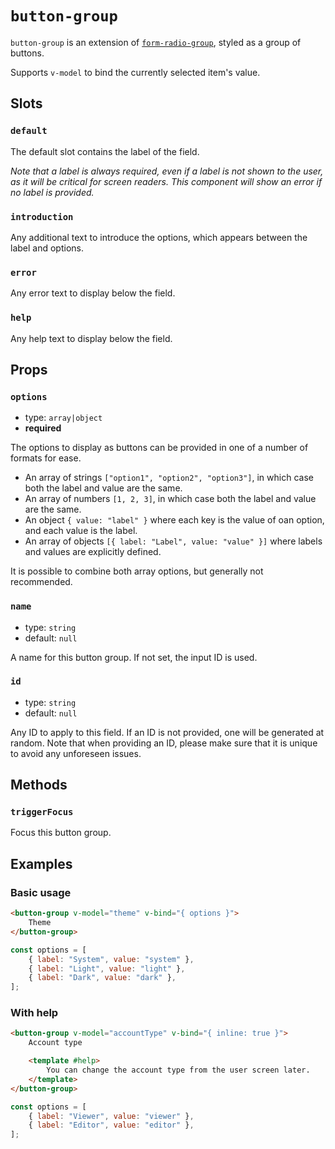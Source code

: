 # `button-group`

`button-group` is an extension of [`form-radio-group`](../form-radio-group/form-radio-group.md), styled as a group of buttons.

Supports `v-model` to bind the currently selected item's value.

## Slots

### `default`

The default slot contains the label of the field.

_Note that a label is always required, even if a label is not shown to the user, as it will be critical for screen readers. This component will show an error if no label is provided._

### `introduction`

Any additional text to introduce the options, which appears between the label and options.

### `error`

Any error text to display below the field.

### `help`

Any help text to display below the field.

## Props

### `options`

- type: `array|object`
- **required**

The options to display as buttons can be provided in one of a number of formats for ease.

- An array of strings `["option1", "option2", "option3"]`, in which case both the label and value are the same.
- An array of numbers `[1, 2, 3]`, in which case both the label and value are the same.
- An object `{ value: "label" }` where each key is the value of oan option, and each value is the label.
- An array of objects `[{ label: "Label", value: "value" }]` where labels and values are explicitly defined.

It is possible to combine both array options, but generally not recommended.

### `name`

- type: `string`
- default: `null`

A name for this button group. If not set, the input ID is used.

### `id`

- type: `string`
- default: `null`

Any ID to apply to this field. If an ID is not provided, one will be generated at random. Note that when providing an ID, please make sure that it is unique to avoid any unforeseen issues.

## Methods

### `triggerFocus`

Focus this button group.

## Examples

### Basic usage

```html
<button-group v-model="theme" v-bind="{ options }">
	Theme
</button-group>
```

```javascript
const options = [
	{ label: "System", value: "system" },
	{ label: "Light", value: "light" },
	{ label: "Dark", value: "dark" },
];
```

### With help

```html
<button-group v-model="accountType" v-bind="{ inline: true }">
	Account type

	<template #help>
		You can change the account type from the user screen later.
	</template>
</button-group>
```

```javascript
const options = [
	{ label: "Viewer", value: "viewer" },
	{ label: "Editor", value: "editor" },
];
```
